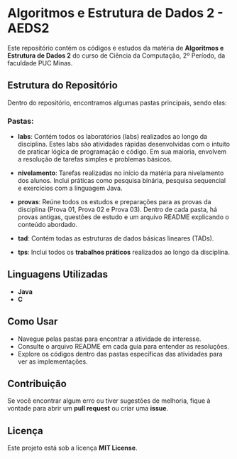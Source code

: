 # Algoritmos e Estrutura de Dados 2 - AEDS2

Este repositório contém os códigos e estudos da matéria de **Algoritmos e Estrutura de Dados 2** do curso de Ciência da Computação, 2º Período, da faculdade PUC Minas.

## Estrutura do Repositório

Dentro do repositório, encontramos algumas pastas principais, sendo elas:

### Pastas:
- **labs**: Contém todos os laboratórios (labs) realizados ao longo da disciplina. Estes labs são atividades rápidas desenvolvidas com o intuito de praticar lógica de programação e código. Em sua maioria, envolvem a resolução de tarefas simples e problemas básicos.
  
- **nivelamento**: Tarefas realizadas no início da matéria para nivelamento dos alunos. Inclui práticas como pesquisa binária, pesquisa sequencial e exercícios com a linguagem Java.

- **provas**: Reúne todos os estudos e preparações para as provas da disciplina (Prova 01, Prova 02 e Prova 03). Dentro de cada pasta, há provas antigas, questões de estudo e um arquivo README explicando o conteúdo abordado.

- **tad**: Contém todas as estruturas de dados básicas lineares (TADs).

- **tps**: Inclui todos os **trabalhos práticos** realizados ao longo da disciplina.

## Linguagens Utilizadas

- **Java**
- **C**

## Como Usar

- Navegue pelas pastas para encontrar a atividade de interesse.
- Consulte o arquivo README em cada guia para entender as resoluções.
- Explore os códigos dentro das pastas específicas das atividades para ver as implementações.

## Contribuição

Se você encontrar algum erro ou tiver sugestões de melhoria, fique à vontade para abrir um **pull request** ou criar uma **issue**.

## Licença

Este projeto está sob a licença **MIT License**.